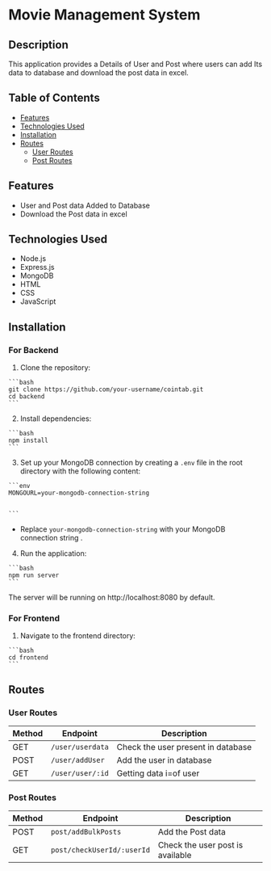 # Movie Management System

## Description

This application provides a Details of User and Post  where users can add Its data to database and download the post data in excel. 


## Table of Contents

- [Features](#features)
- [Technologies Used](#technologies-used)
- [Installation](#installation)
- [Routes](#routes)
  - [User Routes](#user-routes)
  - [Post Routes](#post-routes)
 

## Features

- User and Post data Added to Database
- Download the Post data in excel


## Technologies Used

- Node.js
- Express.js
- MongoDB
- HTML
- CSS
- JavaScript


## Installation

  ### For Backend

   1. Clone the repository:

    ```bash
    git clone https://github.com/your-username/cointab.git
    cd backend
    ```

  2. Install dependencies:

    ```bash
    npm install
    ```

  3. Set up your MongoDB connection by creating a `.env` file in the root directory with the following content:

    ```env
    MONGOURL=your-mongodb-connection-string

 
    ```

  - Replace `your-mongodb-connection-string` with your MongoDB connection string .
  

  4. Run the application:

    ```bash
    npm run server
    ```

  The server will be running on http://localhost:8080 by default.

 ### For Frontend
 
   1. Navigate to the frontend directory:

    ```bash
    cd frontend
    ```
    


## Routes


### User Routes

| Method | Endpoint             | Description              | 
| ------ | ---------------------| ------------------------ | 
| GET   | `/user/userdata`     |      Check the user present in database   |
| POST   | `/user/addUser`        | Add the user in database  |
| GET   | `/user/user/:id`       | Getting data i=of user          | 





### Post Routes

| Method | Endpoint             | Description              |
| ------ | ---------------------| ------------------------ | 
| POST   | `post/addBulkPosts`     | Add the Post data     |
| GET   | `post/checkUserId/:userId`       | 	Check the user post is available |



